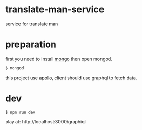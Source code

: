 # translate-man-service
service for translate man

# preparation
first you need to install [mongo](https://www.mongodb.com/) then open mongod.
```shell
$ mongod
```

this project use [apollo](https://www.apollographql.com/), client should use graphql to fetch data.

# dev
```shell
$ npm run dev
```

play at: http://localhost:3000/graphiql
